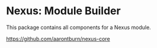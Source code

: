 # Nexus: Module Builder
This package contains all components for a Nexus module.

https://github.com/aarontburn/nexus-core

